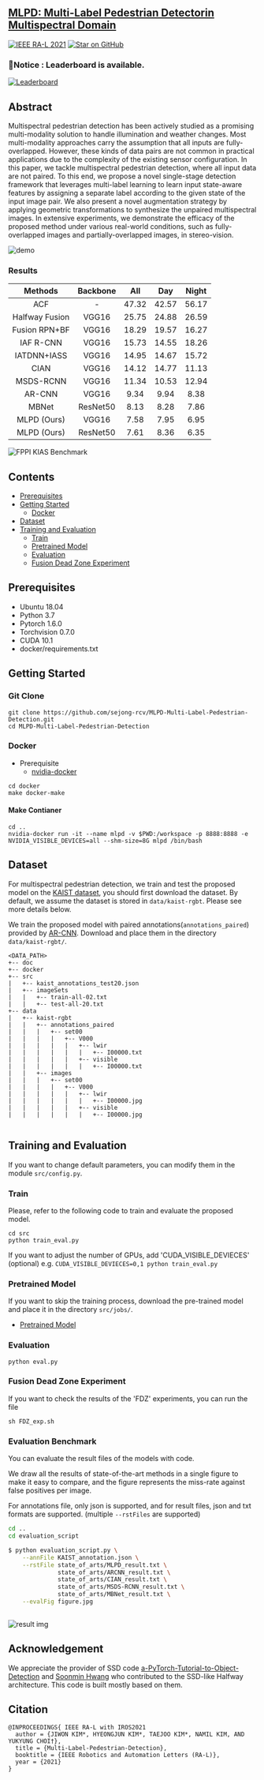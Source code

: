 ## [MLPD: Multi-Label Pedestrian Detectorin Multispectral Domain](https://ieeexplore.ieee.org/document/9496129) 

[![IEEE RA-L 2021](https://img.shields.io/badge/-IEEE%20RA--L%202021-blue)](https://ieeexplore.ieee.org/document/9496129) [![Star on GitHub](https://img.shields.io/github/stars/sejong-rcv/MLPD-Multi-Label-Pedestrian-Detection.svg?style=social)](https://github.com/sejong-rcv/MLPD-Multi-Label-Pedestrian-Detection/stargazers)

### 📢Notice : Leaderboard is available.
 [![Leaderboard](https://img.shields.io/badge/Leaderboard-Multispectral%20Pedestrian%20Detection-brightgreen)](https://eval.ai/web/challenges/challenge-page/1247/leaderboard/3137)


## Abstract     
Multispectral pedestrian detection has been actively studied as a promising multi-modality solution to handle illumination and weather changes. Most multi-modality approaches carry the assumption that all inputs are fully-overlapped. However, these kinds of data pairs are not common in practical applications due to the complexity of the existing sensor configuration. In this paper, we tackle multispectral pedestrian detection, where all input data are 
not paired. To this end, we propose a novel single-stage detection framework that leverages multi-label learning to learn input state-aware features by assigning a separate label according to the given state of the input image pair. We also present a novel augmentation strategy
by applying geometric transformations to synthesize the unpaired multispectral images. In extensive experiments, we demonstrate the efficacy of the proposed method under various real-world conditions, such as fully-overlapped images and partially-overlapped images, in stereo-vision.

![demo](./Doc/figure/video.gif)


### Results
|Methods|Backbone|All|Day|Night|
|:--:|:--:|:--:|:--:|:--:|
| ACF | - | 47.32 | 42.57 | 56.17 |
| Halfway Fusion | VGG16 | 25.75 | 24.88 | 26.59 | 
| Fusion RPN+BF | VGG16 | 18.29 | 19.57 | 16.27 |
| IAF R-CNN | VGG16 | 15.73 | 14.55 | 18.26 |
| IATDNN+IASS | VGG16 | 14.95 | 14.67 | 15.72 |
| CIAN | VGG16 | 14.12  | 14.77  | 11.13 |
| MSDS-RCNN | VGG16 | 11.34 | 10.53 | 12.94 |
| AR-CNN | VGG16 | 9.34 |  9.94 | 8.38 |
| MBNet | ResNet50 | 8.13 | 8.28 | 7.86 |
| MLPD (Ours) | VGG16 | 7.58 | 7.95 | 6.95 |
| MLPD (Ours) | ResNet50 | 7.61 | 8.36 | 6.35 |

![FPPI KIAS Benchmark](./Doc/figure/figure.jpg)


## Contents

- [Prerequisites](#Prerequisites)
- [Getting Started](#Getting-Started)
  - [Docker](#Docker)
- [Dataset](#Dataset)
- [Training and Evaluation](#Training-and-Evaluation)
  - [Train](#Train)
  - [Pretrained Model](#Pretrained-Model)
  - [Evaluation](#Evaluation)
  - [Fusion Dead Zone Experiment](#Fusion-Dead-Zone-Experiment)


## Prerequisites

- Ubuntu 18.04
- Python 3.7
- Pytorch 1.6.0
- Torchvision 0.7.0
- CUDA 10.1
- docker/requirements.txt

## Getting Started

### Git Clone

```
git clone https://github.com/sejong-rcv/MLPD-Multi-Label-Pedestrian-Detection.git
cd MLPD-Multi-Label-Pedestrian-Detection
```

### Docker

- Prerequisite
  - [nvidia-docker](https://github.com/NVIDIA/nvidia-docker)

```
cd docker
make docker-make
```

#### Make Contianer

```
cd ..
nvidia-docker run -it --name mlpd -v $PWD:/workspace -p 8888:8888 -e NVIDIA_VISIBLE_DEVICES=all --shm-size=8G mlpd /bin/bash
```


## Dataset

For multispectral pedestrian detection, we train and test the proposed model on the [KAIST dataset](https://github.com/SoonminHwang/rgbt-ped-detection), you should first download the dataset. By default, we assume the dataset is stored in `data/kaist-rgbt`. Please see more details below.

We train the proposed model with paired annotations(`annotations_paired`) provided by [AR-CNN](https://github.com/luzhang16/AR-CNN).
Download and place them in the directory `data/kaist-rgbt/`.


``` 
<DATA_PATH>
+-- doc
+-- docker
+-- src
|   +-- kaist_annotations_test20.json
|   +-- imageSets
|   |   +-- train-all-02.txt
|   |   +-- test-all-20.txt
+-- data
|   +-- kaist-rgbt
|   |   +-- annotations_paired
|   |   |   +-- set00
|   |   |   |   +-- V000
|   |   |   |   |   +-- lwir
|   |   |   |   |   |   +-- I00000.txt
|   |   |   |   |   +-- visible
|   |   |   |   |   |   +-- I00000.txt
|   |   +-- images
|   |   |   +-- set00
|   |   |   |   +-- V000
|   |   |   |   |   +-- lwir
|   |   |   |   |   |   +-- I00000.jpg
|   |   |   |   |   +-- visible
|   |   |   |   |   |   +-- I00000.jpg


```

## Training and Evaluation

If you want to change default parameters, you can modify them in the module `src/config.py`.

### Train
Please, refer to the following code to train and evaluate the proposed model.
```
cd src
python train_eval.py
```
If you want to adjust the number of GPUs, add 'CUDA_VISIBLE_DEVIECES'
(optional) e.g. `CUDA_VISIBLE_DEVIECES=0,1 python train_eval.py`

### Pretrained Model
If you want to skip the training process, download the pre-trained model and place it in the directory `src/jobs/`.

- [Pretrained Model](https://drive.google.com/file/d/1smXP4xpSDYC8cL_bbT9-E2aywROLlC2v/view?usp=sharing)

### Evaluation

`python eval.py`


### Fusion Dead Zone Experiment
If you want to check the results of the 'FDZ' experiments, you can run the file

`sh FDZ_exp.sh`

### Evaluation Benchmark

You can evaluate the result files of the models with code.

We draw all the results of state-of-the-art methods in a single figure to make it easy to compare, and the figure represents the miss-rate against false positives per image.

For annotations file, only json is supported, and for result files, json and txt formats are supported.
(multiple `--rstFiles` are supported)

```bash
cd ..
cd evaluation_script

$ python evaluation_script.py \
	--annFile KAIST_annotation.json \
	--rstFile state_of_arts/MLPD_result.txt \
			  state_of_arts/ARCNN_result.txt \
			  state_of_arts/CIAN_result.txt \
			  state_of_arts/MSDS-RCNN_result.txt \
			  state_of_arts/MBNet_result.txt \
	--evalFig figure.jpg
  
```
![result img](./Doc/figure/figure.jpg)




## Acknowledgement
We appreciate the provider of SSD code [a-PyTorch-Tutorial-to-Object-Detection](https://github.com/sgrvinod/a-PyTorch-Tutorial-to-Object-Detection) and [Soonmin Hwang](https://github.com/SoonminHwang) who contributed to the SSD-like Halfway architecture. This code is built mostly based on them.

## Citation

```
@INPROCEEDINGS{ IEEE RA-L with IROS2021
  author = {JIWON KIM*, HYEONGJUN KIM*, TAEJOO KIM*, NAMIL KIM, AND YUKYUNG CHOI†},
  title = {Multi-Label-Pedestrian-Detection},
  booktitle = {IEEE Robotics and Automation Letters (RA-L)},
  year = {2021}
}
```
